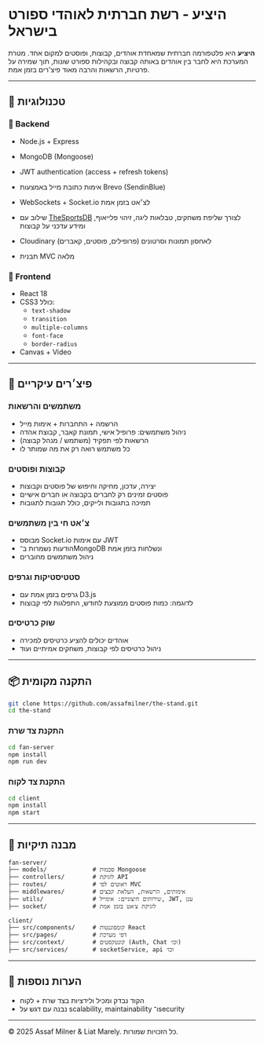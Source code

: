 
# היציע - רשת חברתית לאוהדי ספורט בישראל

**היציע** היא פלטפורמה חברתית שמאחדת אוהדים, קבוצות, ופוסטים למקום אחד. מטרת המערכת היא לחבר בין אוהדים באותה קבוצה ובקהילות ספורט שונות, תוך שמירה על פרטיות, הרשאות והרבה מאוד פיצ'רים בזמן אמת.

---

## 🚀 טכנולוגיות

### 🔧 Backend
- Node.js + Express
- MongoDB (Mongoose)
- JWT authentication (access + refresh tokens)
- אימות כתובת מייל באמצעות Brevo (SendinBlue)
- WebSockets + Socket.io לצ׳אט בזמן אמת
- שילוב עם [TheSportsDB](https://www.thesportsdb.com/) לצורך שליפת משחקים, טבלאות ליגה, זיהוי פלייאוף, ומידע עדכני על קבוצות
- Cloudinary לאחסון תמונות וסרטונים (פרופילים, פוסטים, קאברים)

- תבנית MVC מלאה

### 🎨 Frontend
- React 18
- CSS3 כולל:
  - `text-shadow`
  - `transition`
  - `multiple-columns`
  - `font-face`
  - `border-radius`
- Canvas + Video


---

## 🧩 פיצ׳רים עיקריים

### משתמשים והרשאות
- הרשמה + התחברות + אימות מייל
- ניהול משתמשים: פרופיל אישי, תמונת קאבר, קבוצת אהדה
- הרשאות לפי תפקיד (משתמש / מנהל קבוצה)
- כל משתמש רואה רק את מה שמותר לו

### קבוצות ופוסטים
- יצירה, עדכון, מחיקה וחיפוש של פוסטים וקבוצות
- פוסטים זמינים רק לחברים בקבוצה או חברים אישיים
- תמיכה בתגובות ולייקים, כולל תגובות לתגובות

### צ׳אט חי בין משתמשים
- מבוסס Socket.io עם אימות JWT
- הודעות נשמרות ב־MongoDB ונשלחות בזמן אמת
- ניהול משתמשים מחוברים

### סטטיסטיקות וגרפים
- גרפים בזמן אמת עם D3.js
- לדוגמה: כמות פוסטים ממוצעת לחודש, התפלגות לפי קבוצות

### שוק כרטיסים
- אוהדים יכולים להציע כרטיסים למכירה
- ניהול כרטיסים לפי קבוצות, משחקים אמיתיים ועוד

---

## 📦 התקנה מקומית

```bash
git clone https://github.com/assafmilner/the-stand.git
cd the-stand
```

### התקנת צד שרת
```bash
cd fan-server
npm install
npm run dev
```

### התקנת צד לקוח
```bash
cd client
npm install
npm start
```

---

## 📂 מבנה תיקיות

```
fan-server/
├── models/             # סכמות Mongoose
├── controllers/        # לוגיקת API
├── routes/             # ראוטים לפי MVC
├── middlewares/        # אימותים, הרשאות, העלאת קבצים
├── utils/              # שירותים חיצוניים: אימייל, JWT, ענן
├── socket/             # לוגיקת צ׳אט בזמן אמת

client/
├── src/components/     # קומפוננטות React
├── src/pages/          # דפי מערכת
├── src/context/        # קונטקסטים (Auth, Chat וכו׳)
├── src/services/       # socketService, api וכו׳
```

---

## 📜 הערות נוספות
- הקוד נבדק ומכיל ולידציות בצד שרת + לקוח
- נבנה עם דגש על scalability, maintainability ו־security

---

© 2025 Assaf Milner & Liat Marely. כל הזכויות שמורות.
